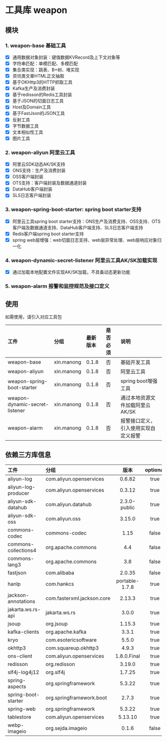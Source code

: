 # 工具库 weapon

## 模块

### 1. weapon-base 基础工具
  - [x] 通用数据对象封装：键值数据KVRecord及上下文对象等
  - [x] 字符串匹配：单模匹配、多模匹配
  - [x] 集合类实现：跳表、B+树、堆实现
  - [x] 资讯类文章HTML正文抽取
  - [x] 基于OKHttp3的HTTP抓取工具
  - [x] Kafka生产及消费封装
  - [x] 基于redisson的Redis工具封装
  - [x] 基于JSON的切面日志工具
  - [x] Host及Domain工具
  - [x] 基于FastJson的JSON工具
  - [x] 反射工具
  - [x] 字节数据工具
  - [x] 文本相似性工具
  - [x] 图片工具
### 2. weapon-aliyun 阿里云工具
  - [x] 阿里云SDK动态AK/SK支持
  - [x] ONS支持：生产及消费封装
  - [x] OSS客户端封装
  - [x] OTS支持：客户端封装及数据通道封装
  - [x] DataHub客户端封装
  - [x] SLS日志客户端封装
### 3. weapon-spring-boot-starter: spring boot starter支持
  - [x] 阿里云工具spring boot starter支持：ONS生产及消费支持、OSS支持、OTS客户端及数据通道支持、DataHub客户端支持、SLS日志客户端支持
  - [x] Redis客户端spring boot starter支持
  - [x] spring web层增强：web切面日志支持、web层异常处理、web层响应对象归一化
### 4. weapon-dynamic-secret-listener 阿里云工具AK/SK加载实现
  - [x] 通过加载本地配置文件实现AK/SK加载，不具备动态更新功能
### 5. weapon-alarm 报警和监控规范及接口定义


## 使用

如需使用，请引入对应工具包

| 工件                             | 分组         | 最新版本  | 是否必须 | 说明                 |
|:-------------------------------|:-----------|:------|:-----|:-------------------|
| weapon-base                    | xin.manong | 0.1.8 | 否    | 基础开发工具             |
| weapon-aliyun                  | xin.manong | 0.1.8 | 否    | 阿里云工具              |
| weapon-spring-boot-starter     | xin.manong | 0.1.8 | 否    | spring boot增强工具    |
| weapon-dynamic-secret-listener | xin.manong | 0.1.8 | 否    | 通过本地资源文件加载阿里云AK/SK |
| weapon-alarm                   | xin.manong | 0.1.8 | 否    | 报警接口定义，引入使用实现自定义报警 |

## 依赖三方库信息

| 工件                   | 分组                         |       版本       | optional |
|:---------------------|:---------------------------|:--------------:|:--------:|
| aliyun-log           | com.aliyun.openservices    |     0.6.82     |   true   |
| aliyun-log-producer  | com.aliyun.openservices    |     0.3.12     |   true   |
| aliyun-sdk-datahub   | com.aliyun.datahub         |  2.3.0-public  |   true   |
| aliyun-sdk-oss       | com.aliyun.oss             |     3.15.0     |   true   |
| commons-codec        | commons-codec              |      1.15      |  false   |
| commons-collections4 | org.apache.commons         |      4.4       |  false   |
| commons-lang3        | org.apache.commons         |      3.8       |  false   |
| fastjson             | com.alibaba                |     2.0.35     |  false   |
| hanlp                | com.hankcs                 | portable-1.7.8 |   true   |
| jackson-annotations  | com.fasterxml.jackson.core |     2.13.3     |   true   |
| jakarta.ws.rs-api    | jakarta.ws.rs              |     3.0.0      |   true   |
| jsoup                | org.jsoup                  |     1.15.3     |   true   |
| kafka-clients        | org.apache.kafka           |     3.3.1      |   true   |
| kryo                 | com.esotericsoftware       |     5.5.0      |   true   |
| okhttp3              | com.squareup.okhttp3       |     4.9.3      |   true   |
| ons-client           | com.aliyun.openservices    |  1.8.0.Final   |   true   |
| redisson             | org.redisson               |     3.19.0     |   true   | 
| slf4j-log4j12        | org.slf4j                  |     1.7.25     |   true   |
| spring-aspects       | org.springframework        |     5.3.22     |   true   |
| spring-boot-starter  | org.springframework.boot   |     2.7.3      |   true   |
| spring-web           | org.springframework        |     5.3.22     |   true   |
| tablestore           | com.aliyun.openservices    |    5.13.10     |   true   |
| webp-imageio         | org.sejda.imageio          |     0.1.6      |  false   |


 
 
 



 


 



 
 
 
 
 
